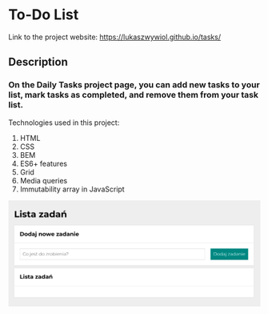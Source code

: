 # To-Do List
Link to the project website: https://lukaszwywiol.github.io/tasks/

## Description
### On the Daily Tasks project page, you can add new tasks to your list, mark tasks as completed, and remove them from your task list.

Technologies used in this project:
1. HTML
2. CSS
3. BEM
4. ES6+ features
5. Grid
6. Media queries
7. Immutability array in JavaScript

![Program window on a website](images/todolist.png)
